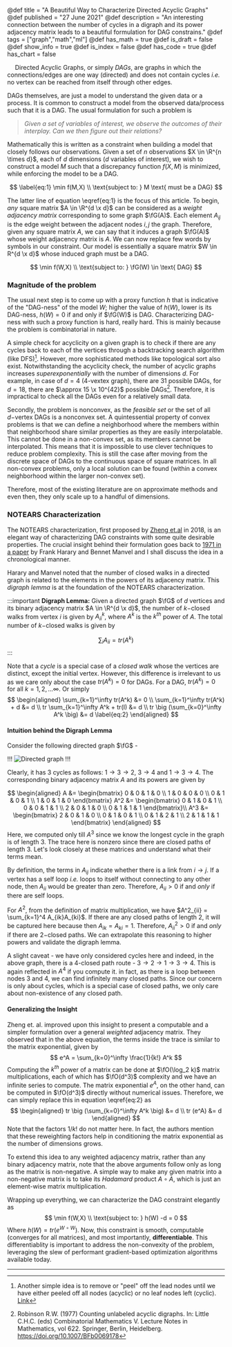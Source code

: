 @def title = "A Beautiful Way to Characterize Directed Acyclic Graphs"
@def published = "27 June 2021"
@def description = "An interesting connection between the number of cycles in a digraph and its power adjacency matrix leads to a beautiful formulation for DAG constrains."
@def tags = ["graph","math","ml"]
@def has_math = true
@def is_draft = false
@def show_info = true
@def is_index = false
@def has_code = true
@def has_chart = false

<!-- # A Beautiful Way to Characterize Directed Acyclic Graphs -->


<!-- TODO:
- [x] Introduction
- [ ] Why is acyclicity important?
- [x] Combinatorial problem
- [x] Naive way
- [x] No Tears way
- [ x why doesnt it work for negative weighted matrices
- [x] Intuition for digraph lemma -->


&emsp; Directed Acyclic Graphs, or simply *DAGs*, are graphs in which the connections/edges are one way (directed) and does not contain cycles *i.e.* no vertex can be reached from itself through other edges. 

DAGs themselves, are just a model to understand the given data or a process. It is common to construct a model from the observed data/process such that it is a DAG. The usual formulation for such a problem is 

> *Given a set of variables of interest, we observe the outcomes of their interplay. Can we then figure out their relations?*

 Mathematically this is written as a constraint when building a model that closely follows our observations. Given a set of $n$ observations $X \in \R^{n \times d}$, each of $d$ dimensions ($d$ variables of interest), we wish to construct a model $M$ such that a discrepancy function $f(X,M)$ is minimized, while enforcing the model to be a DAG.

$$ \label{eq:1}
\min f(M,X) \\
\text{subject to: } M \text{ must be a DAG} 
$$

The latter line of equation \eqref{eq:1} is the focus of this article. To begin, *any* square matrix $A \in \R^{d \x d}$ can be considered as a *weight adjacency matrix* corresponding to some graph $\fG(A)$. Each element $A_{ij}$ is the edge weight between the adjacent nodes $i, j$ the graph. Therefore, given any square matrix $A$, we can say that it induces a graph $\fG(A)$ whose weight adjacency matrix is $A$. We can now replace few words by symbols in our constraint. Our model is essentially a square matrix $W \in R^{d \x d}$ whose induced graph must be a DAG.

$$ 
\min f(W,X) \\
\text{subject to: } \fG(W) \in \text{ DAG} 
$$

### Magnitude of the problem

The usual next step is to come up with a proxy function $h$ that is indicative of the "DAG-ness" of the model $W$; higher the value of $h(W)$, lower is its DAG-ness, $h(W)=0$ if and only if $\fG(W)$ is DAG. Characterizing DAG-ness with such a proxy function is hard, really hard. This is mainly because the problem is combinatorial in nature. 

A simple check for acyclicity on a given graph is to check if there are any cycles back to each of the vertices through a backtracking search algorithm (like DFS)[^1]. However, more sophisticated methods like topological sort also exist. Notwithstanding the acyclicity check, the number of acyclic graphs increases _superexponentially_ with the number of dimensions $d$. For example, in case of $d=4$ (4-vextex graph), there are 31 possible DAGs, for $d=18$, there are $\approx 15 \x 10^{42}$ possible DAGs[^2]. Therefore, it is impractical to check all the DAGs even for a relatively small data. 

Secondly, the problem is nonconvex, as the _feasible set_ or the set of all $d-$vertex DAGs is a nonconvex set.  A quintessential property of convex problems is that we can define a neighborhood where the members within that neighborhood share similar properties as they are easily interpolatable. This cannot be done in a non-convex set, as its members cannot be interpolated. This means that it is impossible to use clever techniques to reduce problem complexity. This is still the case after moving from the discrete space of DAGs to the continuous space of square matrices. In all non-convex problems, only a local solution can be found (within a convex neighborhood within the larger non-convex set).

Therefore, most of the existing literature are on approximate methods and even then, they only scale up to a handful of dimensions.

### NOTEARS Characterization

The NOTEARS characterization, first proposed by [Zheng et.al](https://arxiv.org/abs/1803.01422) in 2018, is an elegant way of characterizing DAG constraints with some quite desirable properties. The crucial insight behind their formulation goes back to [1971 in a paper](https://dml.cz/handle/10338.dmlcz/126802) by Frank Harary and Bennet Manvel and I shall discuss the idea in a chronological manner.

Harary and Manvel noted that the number of closed walks in a directed graph is related to the elements in the powers of its adjacency matrix. This *digraph lemma* is at the foundation of the NOTEARS characterization. 

:::important
**Digraph Lemma:**
Given a directed graph $\fG$ of $d$ vertices and its binary adjacency matrix $A \in \R^{d \x d}$, the number of $k-$closed walks from vertex $i$ is given by $A^k_{ii}$, where $A^k$ is the $k^{th}$ power of $A$. The total number of $k-$closed walks is given by

$$
\sum_{i} A_{ii} = tr(A^k)
$$
:::

Note that a _cycle_ is a special case of a _closed walk_ whose the vertices are distinct, except the initial vertex. However, this difference is irrelevant to us as we care only about the case $tr(A^k) = 0$ for DAGs. For a DAG, $tr(A^k) = 0$ for all $k=1,2,...\infty$. Or simply 
$$
\begin{aligned}
\sum_{k=1}^\infty tr(A^k) &= 0 \\
\sum_{k=1}^\infty tr(A^k) + d &= d \\
tr  \sum_{k=1}^\infty A^k + tr(I) &= d \\
tr \big (\sum_{k=0}^\infty A^k \big) &= d \label{eq:2}
\end{aligned}
$$

#### Intuition behind the Digraph Lemma
Consider the following directed graph $\fG$ -

!!!
<img  src="/media/post_images/dag_ex.svg" alt="Directed graph">
!!!

Clearly, it has 3 cycles as follows: $1 \to 3 \to 2$, $3 \to 4$ and $1 \to 3 \to 4$. The corresponding binary adjacency matrix $A$ and its powers are given by

$$
\begin{aligned}
A &= 
\begin{bmatrix}
0 & 0 & 1 & 0 \\
1 & 0 & 0 & 0 \\
0 & 1 & 0 & 1 \\
1 & 0 & 1 & 0
\end{bmatrix} 
A^2 &= 
\begin{bmatrix}
0 & 1 & 0 & 1 \\
0 & 0 & 1 & 1 \\
2 & 0 & 1 & 0 \\
0 & 1 & 1 & 1
\end{bmatrix}\\
A^3 &= 
\begin{bmatrix}
2 & 0 & 1 & 0 \\
0 & 1 & 0 & 1 \\
0 & 1 & 2 & 1 \\
2 & 1 & 1 & 1
\end{bmatrix}
\end{aligned}
$$
Here, we computed only till $A^3$ since we know the longest cycle in the graph is of length 3. The trace here is nonzero since there are closed paths of length 3. Let's look closely at these matrices and understand what their terms mean. 

By definition, the terms in $A_{ij}$ indicate whether there is a link from $i \to j$. If a vertex has a self loop *i.e.* loops to itself without connecting to any other node, then $A_{ii}$ would be greater than zero. Therefore, $A_{ii} > 0$ if and _only_ if there are self loops.

For $A^2$, from the definition of matrix multiplication, we have $A^2_{ii} = \sum_{k=1}^4 A_{ik}A_{ki}$. If there are any closed paths of length 2, it will be captured here because then $A_{ik} = A_{ki} = 1$. Therefore, $A^2_{ii} > 0$ if and _only_ if there are $2-$closed paths. We can extrapolate this reasoning to higher powers and validate the digraph lemma.

A slight caveat - we have only considered cycles here and indeed, in the above graph, there is a 4-closed path route - $3 \to 2 \to 1 \to 3 \to 4$. This is again reflected in $A^4$ if you compute it. in fact, as there is a loop between nodes 3 and 4, we can find infinitely many closed paths. Since our concern is only about cycles, which is a special case of closed paths, we only care about non-existence of any closed path.

#### Generalizing the Insight
Zheng et. al. improved upon this insight to present a computable and a simpler formulation over a general _weighted_ adjacency matrix. They observed that in the above equation, the terms inside the trace is similar to the matrix exponential, given by
$$
e^A = \sum_{k=0}^\infty \frac{1}{k!} A^k
$$ 
Computing the $k^{th}$ power of a matrix can be done at $\fO(\log_2 k)$ matrix multiplications, each of which has $\fO(d^3)$ complexity and we have an infinite series to compute. The matrix exponential $e^A$, on the other hand, can be computed in $\fO(d^3)$ directly without numerical issues. Therefore, we can simply replace this in equation \eqref{eq:2} as
$$
\begin{aligned}
tr \big (\sum_{k=0}^\infty A^k \big) &= d \\
tr (e^A) &= d
\end{aligned}
$$
Note that the factors $1/k!$ do not matter here. In fact, the authors mention that these reweighting factors help in conditioning the matrix exponential as the number of dimensions grows.

To extend this idea to any weighted adjacency matrix, rather than any binary adjacency matrix, note that the above arguments follow only as long as the matrix is non-negative. A simple way to make any given matrix into a non-negative matrix is to take its *Hadamard* product $A \circ A$, which is just an element-wise matrix multiplication. 

Wrapping up everything, we can characterize the DAG constraint elegantly as
$$ 
\min f(W,X) \\
\text{subject to: } h(W) -d = 0
$$
Where $h(W) = tr(e^{W \circ W})$. Now, this constraint is smooth, computable (converges for all matrices), and most importantly, **differentiable**. This differentiablity is important to address the non-convexity of the problem, leveraging the slew of performant gradient-based optimization algorithms available today.

----

[^1]: Another simple idea is to remove or "peel" off the lead nodes until we have either peeled off all nodes (acyclic) or no leaf nodes left (cyclic). [Link](https://www.cs.hmc.edu/~keller/courses/cs60/s98/examples/acyclic/)

[^2]: Robinson R.W. (1977) Counting unlabeled acyclic digraphs. In: Little C.H.C. (eds) Combinatorial Mathematics V. Lecture Notes in Mathematics, vol 622. Springer, Berlin, Heidelberg. https://doi.org/10.1007/BFb0069178
